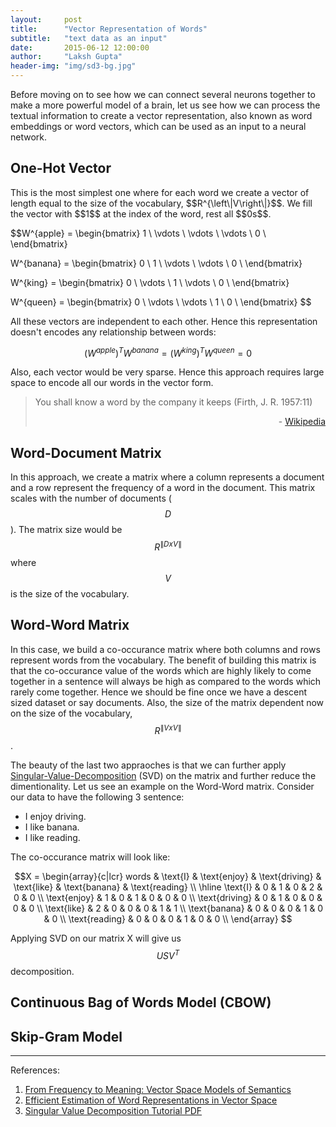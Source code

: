 ```yaml
---
layout:     post
title:      "Vector Representation of Words"
subtitle:   "text data as an input"
date:       2015-06-12 12:00:00
author:     "Laksh Gupta"
header-img: "img/sd3-bg.jpg"
---
```


Before moving on to see how we can connect several neurons together to make a more powerful model of a brain, let us see how we can process the textual information to create a vector representation, also known as word embeddings or word vectors, which can be used as an input to a neural network. 

<h2 class="section-heading">One-Hot Vector</h2>
This is the most simplest one where for each word we create a vector of length equal to the size of the vocabulary, $$R^{\left\|V\right\|}$$. We fill the vector with $$1$$ at the index of the word, rest all $$0s$$. 

$$W^{apple} = 
\begin{bmatrix}
  1 \\ 
  \vdots \\
  \vdots \\
  \vdots \\
  0 \\
\end{bmatrix}

W^{banana} = 
\begin{bmatrix}
  0 \\ 
  1 \\
  \vdots \\
  \vdots \\
  0 \\
\end{bmatrix}

W^{king} = 
\begin{bmatrix}
  0 \\ 
  \vdots \\
  1 \\
  \vdots \\
  0 \\
\end{bmatrix}

W^{queen} = 
\begin{bmatrix}
  0 \\ 
  \vdots \\
  \vdots \\
  1 \\
  0 \\
\end{bmatrix}
$$

All these vectors are independent to each other. Hence this representation doesn't encodes any relationship between words:

$$(W^{apple})^TW^{banana}=(W^{king})^TW^{queen}=0$$

Also, each vector would be very sparse. Hence this approach requires large space to encode all our words in the vector form.

<blockquote>
You shall know a word by the company it keeps (Firth, J. R. 1957:11)
<p align="right">- <a href="https://en.wikipedia.org/wiki/John_Rupert_Firth">Wikipedia</a></p>
</blockquote>

<h2 class="section-heading">Word-Document Matrix</h2>

In this approach, we create a matrix where a column represents a document and a row represent the frequency of a word in the document. This matrix scales with the number of documents ($$D$$). The matrix size would be $$R^{\left\|DxV\right\|}$$ where $$V$$ is the size of the vocabulary.

<h2 class="section-heading">Word-Word Matrix</h2>

In this case, we build a co-occurance matrix where both columns and rows represent words from the vocabulary. The benefit of building this matrix is that the co-occurance value of the words which are highly likely to come together in a sentence will always be high as compared to the words which rarely come together. Hence we should be fine once we have a descent sized dataset or say documents. Also, the size of the matrix dependent now on the size of the vocabulary, $$R^{\left\|VxV\right\|}$$.

The beauty of the last two appraoches is that we can further apply [Singular-Value-Decomposition](https://en.wikipedia.org/wiki/Singular_value_decomposition) (SVD) on the matrix and further reduce the dimentionality. Let us see an example on the Word-Word matrix. Consider our data to have the following 3 sentence:

- I enjoy driving.
- I like banana.
- I like reading.

The co-occurance matrix will look like:

$$X = 
\begin{array}{c|lcr}
words & \text{I} & \text{enjoy} & \text{driving} & \text{like} & \text{banana} & \text{reading} \\
\hline
\text{I} & 0 & 1 & 0 & 2 & 0 & 0 \\
\text{enjoy} & 1 & 0 & 1 & 0 & 0 & 0 \\
\text{driving} & 0 & 1 & 0 & 0 & 0 & 0 \\
\text{like} & 2 & 0 & 0 & 0 & 1 & 1 \\
\text{banana} & 0 & 0 & 0 & 1 & 0 & 0 \\
\text{reading} & 0 & 0 & 0 & 1 & 0 & 0 \\
\end{array}
$$

Applying SVD on our matrix X will give us $$USV^T$$ decomposition.



<h2 class="section-heading">Continuous Bag of Words Model (CBOW)</h2>

<h2 class="section-heading">Skip-Gram Model</h2>


---

References:

1. [From Frequency to Meaning: Vector Space Models of Semantics](http://arxiv.org/abs/1003.1141)
2. [Efficient Estimation of Word Representations in Vector Space](http://arxiv.org/abs/1301.3781)
3. [Singular Value Decomposition Tutorial PDF](https://www.ling.ohio-state.edu/~kbaker/pubs/Singular_Value_Decomposition_Tutorial.pdf)

<script language="javascript"> 

</script>